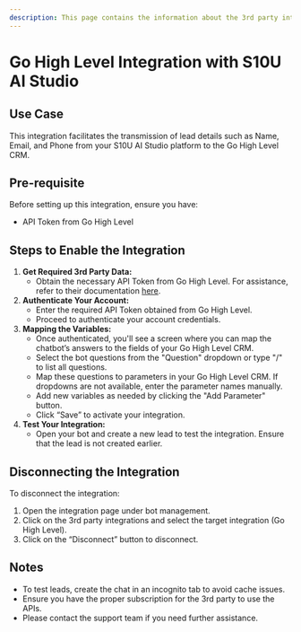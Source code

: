 ```yaml
---
description: This page contains the information about the 3rd party integrations.
---
```


# Go High Level Integration with S10U AI Studio

## Use Case

This integration facilitates the transmission of lead details such as Name, Email, and Phone from your S10U AI Studio platform to the Go High Level CRM.

## Pre-requisite

Before setting up this integration, ensure you have:

* API Token from Go High Level

## Steps to Enable the Integration

1. **Get Required 3rd Party Data:**
   * Obtain the necessary API Token from Go High Level. For assistance, refer to their documentation [here](https://pipedrive.readme.io/docs/how-to-find-the-api-token).
2. **Authenticate Your Account:**
   * Enter the required API Token obtained from Go High Level.
   * Proceed to authenticate your account credentials.
3. **Mapping the Variables:**
   * Once authenticated, you'll see a screen where you can map the chatbot’s answers to the fields of your Go High Level CRM.
   * Select the bot questions from the "Question" dropdown or type "/" to list all questions.
   * Map these questions to parameters in your Go High Level CRM. If dropdowns are not available, enter the parameter names manually.
   * Add new variables as needed by clicking the "Add Parameter" button.
   * Click “Save” to activate your integration.
4. **Test Your Integration:**
   * Open your bot and create a new lead to test the integration. Ensure that the lead is not created earlier.

## Disconnecting the Integration

To disconnect the integration:

1. Open the integration page under bot management.
2. Click on the 3rd party integrations and select the target integration (Go High Level).
3. Click on the “Disconnect” button to disconnect.

## Notes

* To test leads, create the chat in an incognito tab to avoid cache issues.
* Ensure you have the proper subscription for the 3rd party to use the APIs.
* Please contact the support team if you need further assistance.
